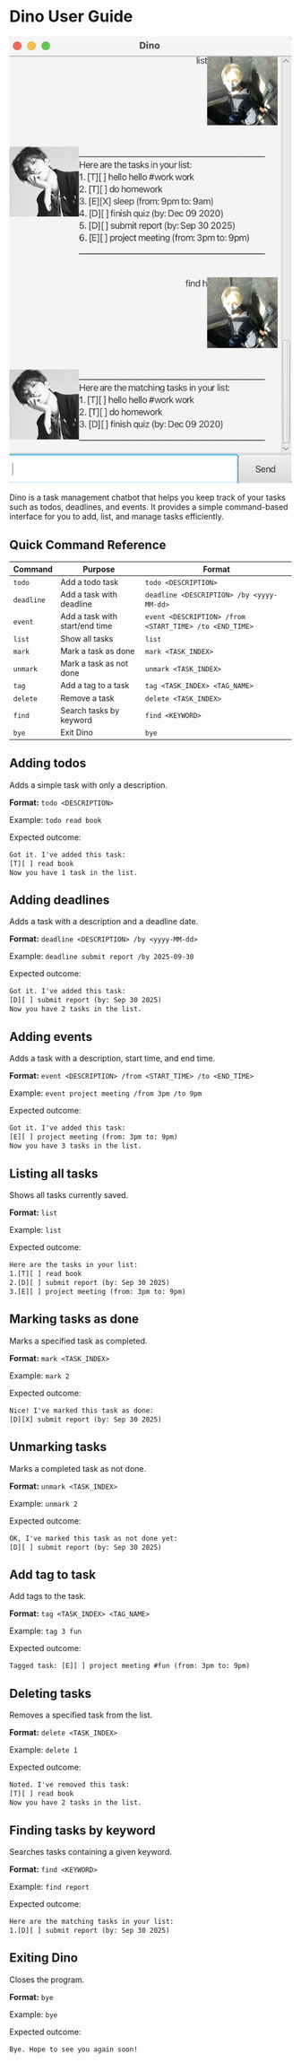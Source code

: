 # Dino User Guide

![Ui](Ui.png)


Dino is a task management chatbot that helps you keep track of your tasks such as todos, deadlines, and events. It provides a simple command-based interface for you to add, list, and manage tasks efficiently.

## Quick Command Reference

| Command | Purpose | Format |
|---------|---------|--------|
| `todo` | Add a todo task | `todo <DESCRIPTION>` |
| `deadline` | Add a task with deadline | `deadline <DESCRIPTION> /by <yyyy-MM-dd>` |
| `event` | Add a task with start/end time | `event <DESCRIPTION> /from <START_TIME> /to <END_TIME>` |
| `list` | Show all tasks | `list` |
| `mark` | Mark a task as done | `mark <TASK_INDEX>` |
| `unmark` | Mark a task as not done | `unmark <TASK_INDEX>` |
| `tag` | Add a tag to a task | `tag <TASK_INDEX> <TAG_NAME>` |
| `delete` | Remove a task | `delete <TASK_INDEX>` |
| `find` | Search tasks by keyword | `find <KEYWORD>` |
| `bye` | Exit Dino | `bye` |

## Adding todos

Adds a simple task with only a description.

**Format:** `todo <DESCRIPTION>`

Example: `todo read book`

Expected outcome:

```
Got it. I've added this task:
[T][ ] read book
Now you have 1 task in the list.
```

## Adding deadlines

Adds a task with a description and a deadline date.

**Format:** `deadline <DESCRIPTION> /by <yyyy-MM-dd>`

Example: `deadline submit report /by 2025-09-30`

Expected outcome:

```
Got it. I've added this task:
[D][ ] submit report (by: Sep 30 2025)
Now you have 2 tasks in the list.
```

## Adding events

Adds a task with a description, start time, and end time.

**Format:**  `event <DESCRIPTION> /from <START_TIME> /to <END_TIME>`

Example: `event project meeting /from 3pm /to 9pm`

Expected outcome:

```
Got it. I've added this task:
[E][ ] project meeting (from: 3pm to: 9pm)
Now you have 3 tasks in the list.
```

## Listing all tasks

Shows all tasks currently saved.

**Format:** `list`

Example: `list`

Expected outcome:

```
Here are the tasks in your list:
1.[T][ ] read book
2.[D][ ] submit report (by: Sep 30 2025)
3.[E][ ] project meeting (from: 3pm to: 9pm)
```

## Marking tasks as done

Marks a specified task as completed.

**Format:** `mark <TASK_INDEX>`

Example: `mark 2`

Expected outcome:

```
Nice! I've marked this task as done:
[D][X] submit report (by: Sep 30 2025)
```

## Unmarking tasks

Marks a completed task as not done.

**Format:** `unmark <TASK_INDEX>`

Example: `unmark 2`

Expected outcome:

```
OK, I've marked this task as not done yet:
[D][ ] submit report (by: Sep 30 2025)
```

## Add tag to task

Add tags to the task.

**Format:** `tag <TASK_INDEX> <TAG_NAME>`

Example: `tag 3 fun`

Expected outcome:

```
Tagged task: [E][ ] project meeting #fun (from: 3pm to: 9pm)
```
## Deleting tasks

Removes a specified task from the list.

**Format:** `delete <TASK_INDEX>`

Example: `delete 1`

Expected outcome:

```
Noted. I've removed this task:
[T][ ] read book
Now you have 2 tasks in the list.
```

## Finding tasks by keyword

Searches tasks containing a given keyword.

**Format:** `find <KEYWORD>`

Example: `find report`

Expected outcome:

```
Here are the matching tasks in your list:
1.[D][ ] submit report (by: Sep 30 2025)
```


## Exiting Dino

Closes the program.

**Format:** `bye`

Example: `bye`

Expected outcome:

```
Bye. Hope to see you again soon!
```
